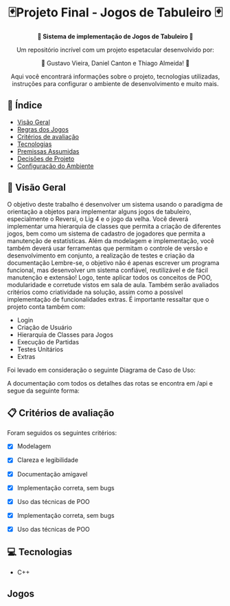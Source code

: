 <h1 align="center"> 🃏Projeto Final - Jogos de Tabuleiro 🃏</h1>



<div align="center">
  <strong> 🚀 Sistema de implementação de Jogos de Tabuleiro 🧮</strong>
</div>

<div align="center">
  <p>  Um repositório incrível com um projeto espetacular desenvolvido por: </p><p>🎲 Gustavo Vieira, Daniel Canton e Thiago Almeida! 🎲 </p>
  <p>Aqui você encontrará informações sobre o projeto, tecnologias utilizadas, instruções para configurar o ambiente de desenvolvimento e muito mais.</p>
</div>

## 📖 Índice

- [Visão Geral](#visão-geral)
- [Regras dos Jogos](#regras-dos-jogos)
- [Critérios de avaliação](#criterios-de-avaliação)
- [Tecnologias](#tecnologias)
- [Premissas Assumidas](#premissas-assumidas)
- [Decisões de Projeto](#decisões-de-projeto)
- [Configuração do Ambiente](#configuração-do-ambiente)

## 🔭 Visão Geral

O objetivo deste trabalho é desenvolver um sistema usando o paradigma de orientação a objetos para
implementar alguns jogos de tabuleiro, especialmente o Reversi, o Lig 4 e o jogo da velha. Você
deverá implementar uma hierarquia de classes que permita a criação de diferentes jogos, bem como
um sistema de cadastro de jogadores que permita a manutenção de estatísticas. Além da modelagem
e implementação, você também deverá usar ferramentas que permitam o controle de versão e
desenvolvimento em conjunto, a realização de testes e criação da documentação
Lembre-se, o objetivo não é apenas escrever um programa funcional, mas desenvolver um sistema
confiável, reutilizável e de fácil manutenção e extensão! Logo, tente aplicar todos os conceitos de
POO, modularidade e corretude vistos em sala de aula. Também serão avaliados critérios como
criatividade na solução, assim como a possível implementação de funcionalidades extras.
É importante ressaltar que o projeto conta também com:

- Login
- Criação de Usuário
- Hierarquia de Classes para Jogos
- Execução de Partidas
- Testes Unitários
- Extras

Foi levado em consideração o seguinte Diagrama de Caso de Uso:


A documentação com todos os detalhes das rotas se encontra em /api e segue da seguinte forma:


## 📋 Critérios de avaliação 
Foram seguidos os seguintes critérios:

- [x] Modelagem
- [x] Clareza e legibilidade
- [x] Documentação amigavel
- [x] Implementação correta, sem bugs
- [x] Uso das técnicas de POO
- [x] Implementação correta, sem bugs
- [x] Uso das técnicas de POO

      
## 💻 Tecnologias

- C++

## Jogos 
